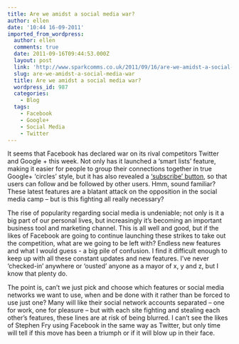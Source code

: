 ```yaml
---
title: Are we amidst a social media war?
author: ellen
date: '10:44 16-09-2011'
imported_from_wordpress:
  author: ellen
  comments: true
  date: 2011-09-16T09:44:53.000Z
  layout: post
  link: 'http://www.sparkcomms.co.uk/2011/09/16/are-we-amidst-a-social-media-war/'
  slug: are-we-amidst-a-social-media-war
  title: Are we amidst a social media war?
  wordpress_id: 987
  categories:
    - Blog
  tags:
    - Facebook
    - Google+
    - Social Media
    - Twitter
---
```


It seems that Facebook has declared war on its rival competitors Twitter and Google + this week. Not only has it launched a ‘smart lists’ feature, making it easier for people to group their connections together in true Google+ ‘circles’ style, but it has also revealed a [‘subscribe’ button](http://www.telegraph.co.uk/technology/facebook/8764885/Facebook-rivals-Twitter-with-new-subscribe-button.html), so that users can follow and be followed by other users. Hmm, sound familiar? These latest features are a blatant attack on the opposition in the social media camp – but is this fighting all really necessary?

The rise of popularity regarding social media is undeniable; not only is it a big part of our personal lives, but increasingly it’s becoming an important business tool and marketing channel. This is all well and good, but if the likes of Facebook are going to continue launching these strikes to take out the competition, what are we going to be left with? Endless new features and what I would guess - a big pile of confusion. I find it difficult enough to keep up with all these constant updates and new features. I’ve never ‘checked-in’ anywhere or ‘ousted’ anyone as a mayor of x, y and z, but I know that plenty do.

The point is, can’t we just pick and choose which features or social media networks we want to use, when and be done with it rather than be forced to use just one? Many will like their social network accounts separated – one for work, one for pleasure – but with each site fighting and stealing each other’s features, these lines are at risk of being blurred. I can’t see the likes of Stephen Fry using Facebook in the same way as Twitter, but only time will tell if this move has been a triumph or if it will blow up in their face.


